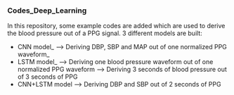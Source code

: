 ### Codes_Deep_Learning
In this repository, some example codes are added which are used to derive the blood pressure out of a PPG signal.
3 different models are built:
- CNN model_
  --> Deriving DBP, SBP and MAP out of one normalized PPG waveform_
- LSTM model_
  --> Deriving one blood pressure waveform out of one normalized PPG waveform
  --> Deriving 3 seconds of blood pressure out of 3 seconds of PPG
- CNN+LSTM model
  --> Deriving DBP and SBP out of 2 seconds of PPG
